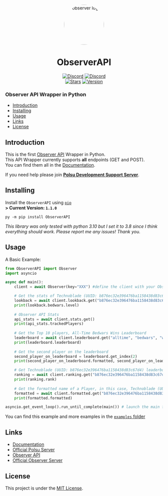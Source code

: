 <div align="center">
    <a href="https://discord.gg/xm9QX3Q"><img src="https://media.discordapp.net/attachments/804945677833994240/943163642176761876/JBBQuMj.png" alt="observer logo" height="128" style="border-radius: 50%"></a>
    <h1>ObserverAPI</h1>
</div>
<div align="center">
        <a href="https://discord.gg/xm9QX3Q"><img src="https://img.shields.io/discord/761623845119328257?color=blue&label=Polsu Support Discord&logo=discord&style=for-the-badge" alt="Discord"></a>
        <a href="https://discord.gg/dcDt9j8fXf"><img src="https://img.shields.io/discord/763987695374434306?color=blue&label=Observer Discord&logo=discord&style=for-the-badge" alt="Discord"></a>  
        <br>
        <a href="https://github.com/Polsulpicien/ObserverAPI"><img src="https://img.shields.io/github/stars/Polsulpicien/ObserverAPI?style=for-the-badge" alt="Stars"></a>
        <a href="https://github.com/Polsulpicien/ObserverAPI"><img src="https://img.shields.io/github/v/release/polsulpicien/ObserverAPI?color=red&label=Version&logo=github&style=for-the-badge" alt="Version"></a>
</div>
<p align="center">
    <h3>Observer API Wrapper in Python</h3>
</p>

  - [Introduction](https://github.com/Polsulpicien/ObserverAPI/#introduction)  
  - [Installing](https://github.com/Polsulpicien/ObserverAPI/#installing)  
  - [Usage](https://github.com/Polsulpicien/ObserverAPI/#usage)  
  - [Links](https://github.com/Polsulpicien/ObserverAPI/#links)  
  - [License](https://github.com/Polsulpicien/ObserverAPI/#license) 

## Introduction  
  
This is the first [Observer API](https://discord.gg/dcDt9j8fXf) Wrapper in Python.  
This API Wrapper currently supports **all** endpoints (GET and POST).  
You can find them all in the [Documentation](https://github.com/Polsulpicien/ObserverAPI/blob/main/docs/docs.md).

If you need help please join **[Polsu Development Support Server](https://discord.gg/xm9QX3Q)**.   

## Installing  

Install the `ObserverAPI` using [`pip`](https://pypi.org/project/ObserverAPI)  
**> Current Version: `1.1.0`**
```
py -m pip install ObserverAPI
```  

*This library was only tested with python 3.10 but I set it to 3.8 since I think everything should work. Please report me any issues! Thank you.*  

## Usage

A Basic Example:
```py
from ObserverAPI import Observer
import asyncio

async def main():
    client = await Observer(key="XXX") #define the client with your Observer API Key

    # Get the stats of Technoblade (UUID: b876ec32e396476ba1158438d83c67d4) 100 days ago
    lookback = await client.lookback.get("b876ec32e396476ba1158438d83c67d4", 100)
    print(lookback.bedwars.level)
    
    # Observer API Stats
    api_stats = await client.stats.get()
    print(api_stats.trackedPlayers)
    
    # Get the Top 10 players, All-Time Bedwars Wins Leaderboard 
    leaderboard = await client.leaderboard.get("alltime", "bedwars", "wins", 1, 10)
    print(leaderboard.leaderboard)
    
    # Get the second player on the leaderboard
    second_player_on_leaderboard = leaderboard.get_index(2)
    print(second_player_on_leaderboard.formatted, second_player_on_leaderboard.rank, second_player_on_leaderboard.value)

    # Get Technoblade (UUID: b876ec32e396476ba1158438d83c67d4) leaderboard rank, in this case in the All-Time Bedwars Wins Leaderboard
    ranking = await client.ranking.get("b876ec32e396476ba1158438d83c67d4", "alltime", "bedwars", "wins")
    print(ranking.rank)
    
    # Get the formatted name of a Player, in this case, Technoblade (UUID: b876ec32e396476ba1158438d83c67d4) -> §d[PIG§b+++§d] Technoblade
    formatted = await client.formatted.get("b876ec32e396476ba1158438d83c67d4")
    print(formatted.formatted)

asyncio.get_event_loop().run_until_complete(main()) # launch the main function
```
You can find this example and more examples in the [`examples` folder](https://github.com/Polsulpicien/ObserverAPI/tree/main/tests)

## Links

- [Documentation](https://github.com/Polsulpicien/ObserverAPI/blob/main/docs/docs.md)
- [Official Polsu Server](https://discord.gg/xm9QX3Q)
- [Observer API](https://api.invite.observer/)
- [Official Observer Server](https://discord.gg/dcDt9j8fXf)

## License
This project is under the [MIT License](https://github.com/Polsulpicien/ObserverAPI/blob/main/LICENSE).
